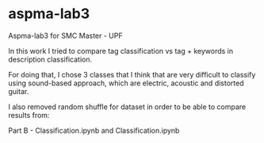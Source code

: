 # aspma-lab3
Aspma-lab3 for SMC Master - UPF

In this work I tried to compare tag classification vs tag + keywords in description classification.

For doing that, I chose 3 classes that I think that are very difficult to classify using sound-based approach, which are electric, acoustic and distorted guitar.

I also removed random shuffle for dataset in order to be able to compare results from:

Part B - Classification.ipynb and Classification.ipynb
